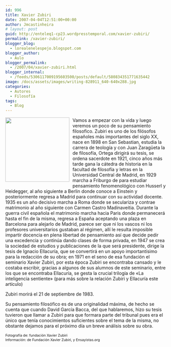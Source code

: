 ```yaml
---
id: 996
title: Xavier Zubiri
date: 2007-04-04T12:51:00+00:00
author: Jmcastinheira
# layout: post
guid: http://enteleq1-cp23.wordpresstemporal.com/xavier-zubiri/
permalink: /xavier-zubiri/
blogger_blog:
  - lorealenelespejo.blogspot.com
blogger_author:
  - Aulo
blogger_permalink:
  - /2007/04/xavier-zubiri.html
blogger_internal:
  - /feeds/5306117009195603500/posts/default/580834351771635442
image: /docs/assets/images/writing-828911_640-640x288.jpg
categories:
  - Autores
  - Filosofía
tags:
  - Blog
---
```


[<img class="alignleft" style="margin: 0pt 10px 10px 0pt; float: left; cursor: pointer; width: 200px;" src="http://www.epdlp.com/fotos/zubiri.jpg" alt="" border="0" />](http://www.epdlp.com/fotos/zubiri.jpg) Vamos a empezar con la vida y luego veremos un poco de su pensamiento filosofico. Zubiri es uno de los filósofos españoles más importantes del siglo XX, nace en 1898 en San Sebastian, estudia la carrera de teología y con Juan Zaragüeta la de filosofía, Ortega dirigirá su tesis, se ordena sacerdote en 1921, cinco años más tarde gana la cátedra de historia en la facultad de filosofía y letras en la Universidad Central de Madrid, en 1929 marcha a Friburgo de para estudiar pensamiento fenomenológico con Husserl y Heidegger, al año siguiente a Berlin donde conoce a Einstein y posteriormente regresa a Madrid para continuar con su actividad docente. 1935 es un año decisivo marcha a Roma donde se seculariza y contrae matrimonio al año siguiente con Carmen Castro Madinaveitia. Durante la guerra civil española el matrimonio marcha hacia Paris donde permanecerá hasta el fin de la misma, regresa a España aceptando una plaza en Barcelona para alejarlo de Madrid, parece ser que ni los vascos ni los profesores universitarios gustaban al régimen, allí le resulta imposible impartir docencia en plena libertad de pensamiento así que decide pedir una excedencia y continúa dando clases de forma privada, en 1947 se crea la sociedad de estudios y publicaciones de la que será presidente, dirige la tesis de Ignacio Ellacuría, que se convertirá en un apoyo importantísimo para la redacción de su obra; en 1971 en el seno de esa fundación el seminario Xavier Zubiri, por esta época Zubiri se encontraba cansado y le costaba escribir, gracias a algunos de sus alumnos de este seminario, entre los que se encontraba Ellacuría, se gesta la crucial trilogía de «La inteligencia sentiente» (para más sobre la relación Zubiri y Ellacuría este artículo)  

Zubiri morirá el 21 de septiembre de 1983.  

Su pensamiento filosófico es de una originalidad máxima, de hecho se cuenta que cuando David García Bacca, del que hablaremos, hizo su tesis tuvieron que llamar a Zubiri para que formara parte del tribunal pues era el único que tenía conocimientos suficientes sobre el tema de la misma, no obstante dejamos para el próximo día un breve análisis sobre su obra.  

<span style="font-size: 78%;">Fotografía de: fundación Xavier Zubiri<br /> Información: de Fundación Xavier Zubiri, y Ensayistas.org<br /> </span>
